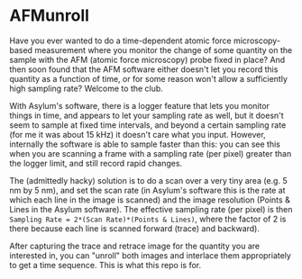# AFMunroll
Have you ever wanted to do a time-dependent atomic force microscopy-based measurement where you monitor the change of some quantity on the sample with the AFM (atomic force microscopy) probe fixed in place? And then soon found that the AFM software either doesn't let you record this quantity as a function of time, or for some reason won't allow a sufficiently high sampling rate? Welcome to the club.

With Asylum's software, there is a logger feature that lets you monitor things in time, and appears to let your sampling rate as well, but it doesn't seem to sample at fixed time intervals, and beyond a certain sampling rate (for me it was about 15 kHz) it doesn't care what you input. However, internally the software is able to sample faster than this: you can see this when you are scanning a frame with a sampling rate (per pixel) greater than the logger limit, and still record rapid changes.

The (admittedly hacky) solution is to do a scan over a very tiny area (e.g. 5 nm by 5 nm), and set the scan rate (in Asylum's software this is the rate at which each line in the image is scanned) and the image resolution (Points & Lines in the Asylum software). The effective sampling rate (per pixel) is then `Sampling Rate = 2*(Scan Rate)*(Points & Lines)`, where the factor of 2 is there because each line is scanned forward (trace) and backward).

After capturing the trace and retrace image for the quantity you are interested in, you can "unroll" both images and interlace them appropriately to get a time sequence. This is what this repo is for.
